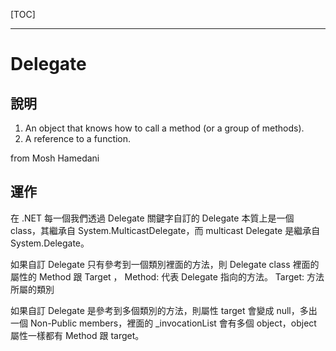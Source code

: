 [TOC]

---

# Delegate

## 說明

1. An object that knows how to call a method (or a group of methods).
2. A reference to a function.

from Mosh Hamedani

## 運作

在 .NET 每一個我們透過 Delegate 關鍵字自訂的 Delegate 本質上是一個 class，其繼承自 System.MulticastDelegate，而 multicast Delegate 是繼承自 System.Delegate。

如果自訂 Delegate 只有參考到一個類別裡面的方法，則 Delegate class 裡面的屬性的 Method 跟 Target ，
Method: 代表 Delegate 指向的方法。
Target: 方法所屬的類別

如果自訂 Delegate 是參考到多個類別的方法，則屬性 target 會變成 null，多出一個 Non-Public members，裡面的 _invocationList 會有多個 object，object 屬性一樣都有 Method 跟 target。








